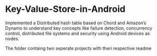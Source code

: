 Key-Value-Store-in-Android
==========================

Implemented a Distributed hash table based on Chord and Amazon’s Dynamo to understand key concepts 
like failure detection, concurrency control, distributed file systems and security using Android devices as nodes.


The folder containg two seperate projects with theri respective readme
